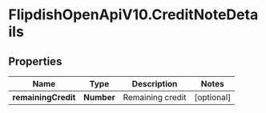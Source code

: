 # FlipdishOpenApiV10.CreditNoteDetails

## Properties
Name | Type | Description | Notes
------------ | ------------- | ------------- | -------------
**remainingCredit** | **Number** | Remaining credit | [optional] 


